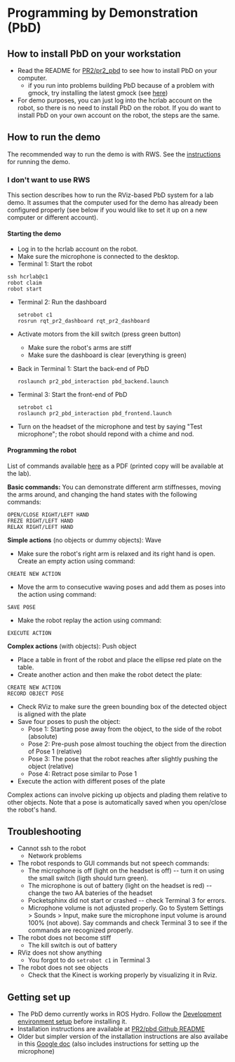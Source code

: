 # Programming by Demonstration (PbD)

## How to install PbD on your workstation
- Read the README for [PR2/pr2_pbd](https://github.com/PR2/pr2_pbd) to see how to install PbD on your computer.
    - if you run into problems building PbD because of a problem with gmock, try installing the latest gmock (see [here](https://github.com/jstnhuang/rapid/blob/indigo-devel/.travis.yml#L61))
- For demo purposes, you can just log into the hcrlab account on the robot, so there is no need to install PbD on the robot.
  If you do want to install PbD on your own account on the robot, the steps are the same.

## How to run the demo
The recommended way to run the demo is with RWS.
See the [instructions](https://github.com/hcrlab/wiki/blob/master/demos/README.md) for running the demo.

### I don't want to use RWS
This section describes how to run the RViz-based PbD system for a lab demo.
It assumes that the computer used for the demo has already been configured properly (see below if you would like to set it up on a new computer or different account).

#### Starting the demo

* Log in to the hcrlab account on the robot.
* Make sure the microphone is connected to the desktop.
* Terminal 1: Start the robot
```
ssh hcrlab@c1
robot claim
robot start
```
* Terminal 2: Run the dashboard

  ```
  setrobot c1
  rosrun rqt_pr2_dashboard rqt_pr2_dashboard
  ```
  
* Activate motors from the kill switch (press green button)
   * Make sure the robot's arms are stiff
   * Make sure the dashboard is clear (everything is green)
* Back in Terminal 1: Start the back-end of PbD

  ```
  roslaunch pr2_pbd_interaction pbd_backend.launch
  ```
  
* Terminal 3: Start the front-end of PbD

  ```
  setrobot c1
  roslaunch pr2_pbd_interaction pbd_frontend.launch
  ```

* Turn on the headset of the microphone and test by saying "Test microphone"; the robot should repond with a chime and nod.

#### Programming the robot

List of commands available [here](commands.pdf) as a PDF (printed copy will be available at the lab).

**Basic commands:** You can demonstrate different arm stiffnesses, moving the arms around, and changing the hand states with the following commands:
```
OPEN/CLOSE RIGHT/LEFT HAND
FREZE RIGHT/LEFT HAND
RELAX RIGHT/LEFT HAND
```

**Simple actions** (no objects or dummy objects): Wave
* Make sure the robot's right arm is relaxed and its right hand is open. Create an empty action using command:
```
CREATE NEW ACTION
```
* Move the arm to consecutive waving poses and add them as poses into the action using command:
```
SAVE POSE
```
* Make the robot replay the action using command:
```
EXECUTE ACTION
```

**Complex actions** (with objects): Push object
* Place a table in front of the robot and place the ellipse red plate on the table.
* Create another action and then make the robot detect the plate:
```
CREATE NEW ACTION
RECORD OBJECT POSE
```
* Check RViz to make sure the green bounding box of the detected object is aligned with the plate
* Save four poses to push the object:
   * Pose 1: Starting pose away from the object, to the side of the robot (absolute)
   * Pose 2: Pre-push pose almost touching the object from the direction of Pose 1 (relative)
   * Pose 3: The pose that the robot reaches after slightly pushing the object (relative)
   * Pose 4: Retract pose similar to Pose 1
* Execute the action with different poses of the plate

Complex actions can involve picking up objects and plading them relative to other objects. Note that a pose is automatically saved when you open/close the robot's hand.

## Troubleshooting

* Cannot ssh to the robot
   * Network problems
* The robot responds to GUI commands but not speech commands:
   * The microphone is off (light on the headset is off) -- turn it on using the small switch (ligth should turn green).
   * The microphone is out of battery (light on the headset is red) -- change the two AA bateries of the headset
   * Pocketsphinx did not start or crashed -- check Terminal 3 for errors.
   * Microphone volume is not adjusted properly. Go to System Settings > Sounds > Input, make sure the microphone input volume is around 100% (not above). Say commands and check Terminal 3 to see if the commands are recognized properly.
* The robot does not become stiff
    * The kill switch is out of battery
* RViz does not show anything
   * You forgot to do ```setrobot c1``` in Terminal 3
* The robot does not see objects
   * Check that the Kinect is working properly by visualizing it in Rviz.

## Getting set up
- The PbD demo currently works in ROS Hydro. Follow the [Development environment setup](https://github.com/hcrlab/wiki/tree/master/development_environment_setup) before installing it.
- Installation instructions are available at [PR2/pbd Github README](https://github.com/PR2/pr2_pbd)
- Older but simpler version of the installation instructions are also availabe in this [Google doc](https://docs.google.com/document/d/1N7hqa6YVgZ_CNCbshKKQrnkInWHVPQBgjMxb6hwm3mI/edit?usp=sharing) (also includes instructions for setting up the microphone)
